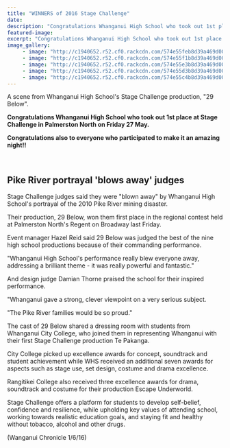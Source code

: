 ```yaml
---
title: "WINNERS of 2016 Stage Challenge"
date: 
description: "Congratulations Whanganui High School who took out 1st place at Stage Challenge in Palmerston North on Friday 27 June. Congratulations also to everyone who participated to make it an amazing night!"
featured-image: 
excerpt: "Congratulations Whanganui High School who took out 1st place at Stage Challenge in Palmerston North on Friday 27 June. Congratulations also to everyone who participated to make it an amazing night!"
image_gallery:
	 - image: "http://c1940652.r52.cf0.rackcdn.com/574e55feb8d39a469d001c1d/1.jpg"
	 - image: "http://c1940652.r52.cf0.rackcdn.com/574e55f1b8d39a469d001c1b/2.jpg"
	 - image: "http://c1940652.r52.cf0.rackcdn.com/574e55e3b8d39a469d001c19/3.jpg"
	 - image: "http://c1940652.r52.cf0.rackcdn.com/574e55d3b8d39a469d001c17/4-a.jpg"
	 - image: "http://c1940652.r52.cf0.rackcdn.com/574e55c4b8d39a469d001c15/4-b.jpg"
---
```


<p>A scene from Whanganui High School's Stage Challenge production, "29 Below".</p>
<p><strong>Congratulations Whanganui High School who took out 1st place at Stage Challenge in Palmerston North on Friday 27 May.</strong></p>
<p><strong>Congratulations also to everyone who participated to make it an amazing night!!</strong></p>
<!--<p><strong><em><a href="https://www.youtube.com/watch?v=hw6ZV-Jxc4w">** Click here to watch the video "29 Below" **</a></em></strong></p>-->
<p><strong><em><br /></em></strong></p>
<h2>Pike River portrayal 'blows away' judges</h2>
<p>Stage Challenge judges said they were "blown away" by Whanganui High School's portrayal of the 2010 Pike River mining disaster.</p>
<p>Their production, 29 Below, won them first place in the regional contest held at Palmerston North's Regent on Broadway last Friday.</p>
<p>Event manager Hazel Reid said 29 Below was judged the best of the nine high school productions because of their commanding performance.</p>
<p>"Whanganui High School's performance really blew everyone away, addressing a brilliant theme - it was really powerful and fantastic."</p>
<p>And design judge Damian Thorne praised the school for their inspired performance.</p>
<p>"Whanganui gave a strong, clever viewpoint on a very serious subject.</p>
<p>"The Pike River families would be so proud."</p>
<p>The cast of 29 Below shared a dressing room with students from Whanganui City College, who joined them in representing Whanganui with their first Stage Challenge production Te Pakanga.</p>
<p>City College picked up excellence awards for concept, soundtrack and student achievement while WHS received an additional seven awards for aspects such as stage use, set design, costume and drama excellence.</p>
<p>Rangitikei College also received three excellence awards for drama, soundtrack and costume for their production Escape Underworld.</p>
<p>Stage Challenge offers a platform for students to develop self-belief, confidence and resilience, while upholding key values of attending school, working towards realistic education goals, and staying fit and healthy without tobacco, alcohol and other drugs.</p>
<p><span>(Wanganui Chronicle 1/6/16)</span></p>

